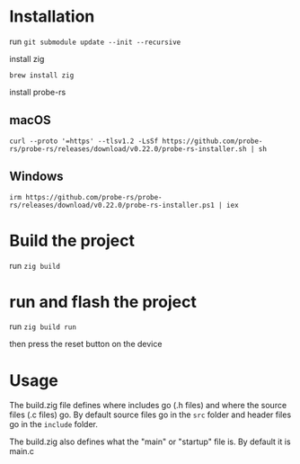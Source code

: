 # Installation

run `git submodule update --init --recursive`

install zig

`brew install zig`

install probe-rs

## macOS

`curl --proto '=https' --tlsv1.2 -LsSf https://github.com/probe-rs/probe-rs/releases/download/v0.22.0/probe-rs-installer.sh | sh`

## Windows

`irm https://github.com/probe-rs/probe-rs/releases/download/v0.22.0/probe-rs-installer.ps1 | iex`

# Build the project

run `zig build`

# run and flash the project

run `zig build run`

then press the reset button on the device

# Usage

The build.zig file defines where includes go (.h files) and where the source files (.c files) go. By
default source files go in the `src` folder and header files go in the `include` folder.

The build.zig also defines what the "main" or "startup" file is. By default it is main.c
